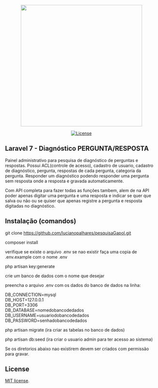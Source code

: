 <p align="center"><img src="http://www.tre-rr.jus.br/imagens/fotos/tre-rr-pesquisa-eleitoral-falsa/@@images/659d9cd6-c23a-4a3b-860a-9ae16467c873.jpeg" width="400"></p>

<p align="center">
<a href="https://opensource.org/licenses/MIT"><img src="https://img.shields.io/badge/License-MIT-green.svg" alt="License"></a>
</p>

## Laravel 7 - Diagnóstico PERGUNTA/RESPOSTA

Painel administrativo para pesquisa de diagnóstico de perguntas e respostas. Possui ACL(controle de acesso), cadastro de usuario, cadastro de diagnóstico, pergunta, respostas de cada pergunta, categoria da pergunta. Responder um diagnóstico podendo responder uma pergunta sem resposta onde a resposta e gravada automaticamente.

Com API completa para fazer todas as funções tambem, alem de na API poder apenas digitar uma pergunta e uma resposta e indicar se quer que salva ou não ou se quiser que apenas registre a pergunta e resposta digitadas no diagnóstico.

## Instalação (comandos)

git clone https://github.com/lucianopalhares/pesquisaGapol.git

composer install

verifique se existe o arquivo .env se nao existir faça uma copia de .env.example com o nome .env

php artisan key:generate

crie um banco de dados com o nome que desejar

preencha o arquivo .env com os dados do banco de dados na linha:

DB_CONNECTION=mysql<br />
DB_HOST=127.0.0.1<br />
DB_PORT=3306<br />
DB_DATABASE=nomedobancodedados<br />
DB_USERNAME=usuariodobancodedados<br />
DB_PASSWORD=senhadobancodedados

php artisan migrate (ira criar as tabelas no banco de dados)

php artisan db:seed (ira criar o usuario admin para ter acesso ao sistema)

Se os diretorios abaixo nao existirem devem ser criados com permissão para gravar.


## License

[MIT license](https://opensource.org/licenses/MIT).
